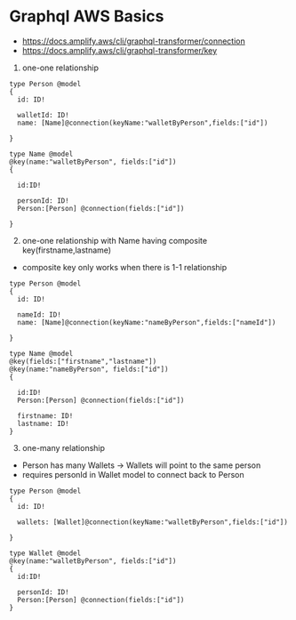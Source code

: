 # Graphql AWS Basics 
- https://docs.amplify.aws/cli/graphql-transformer/connection
- https://docs.amplify.aws/cli/graphql-transformer/key

1. one-one relationship
```
type Person @model
{ 
  id: ID!

  walletId: ID!
  name: [Name]@connection(keyName:"walletByPerson",fields:["id"])

}

type Name @model
@key(name:"walletByPerson", fields:["id"])
{
  
  id:ID!

  personId: ID!
  Person:[Person] @connection(fields:["id"])

}
```

2. one-one relationship with Name having composite key(firstname,lastname) 
- composite key only works when there is 1-1 relationship 
```
type Person @model
{ 
  id: ID!

  nameId: ID!
  name: [Name]@connection(keyName:"nameByPerson",fields:["nameId"])

}

type Name @model
@key(fields:["firstname","lastname"])
@key(name:"nameByPerson", fields:["id"])
{
  
  id:ID!
  Person:[Person] @connection(fields:["id"])

  firstname: ID!
  lastname: ID!
}

```

3. one-many relationship 
- Person has many Wallets -> Wallets will point to the same person
- requires personId in Wallet model to connect back to Person

```
type Person @model
{ 
  id: ID!

  wallets: [Wallet]@connection(keyName:"walletByPerson",fields:["id"])

}

type Wallet @model
@key(name:"walletByPerson", fields:["id"])
{
  id:ID!

  personId: ID!
  Person:[Person] @connection(fields:["id"])
}

```